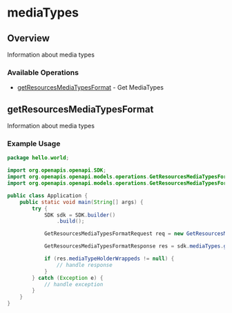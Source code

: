 # mediaTypes

## Overview

Information about media types

### Available Operations

* [getResourcesMediaTypesFormat](#getresourcesmediatypesformat) - Get MediaTypes

## getResourcesMediaTypesFormat

Information about media types

### Example Usage

```java
package hello.world;

import org.openapis.openapi.SDK;
import org.openapis.openapi.models.operations.GetResourcesMediaTypesFormatRequest;
import org.openapis.openapi.models.operations.GetResourcesMediaTypesFormatResponse;

public class Application {
    public static void main(String[] args) {
        try {
            SDK sdk = SDK.builder()
                .build();

            GetResourcesMediaTypesFormatRequest req = new GetResourcesMediaTypesFormatRequest("sequi");            

            GetResourcesMediaTypesFormatResponse res = sdk.mediaTypes.getResourcesMediaTypesFormat(req);

            if (res.mediaTypeHolderWrappeds != null) {
                // handle response
            }
        } catch (Exception e) {
            // handle exception
        }
    }
}
```

